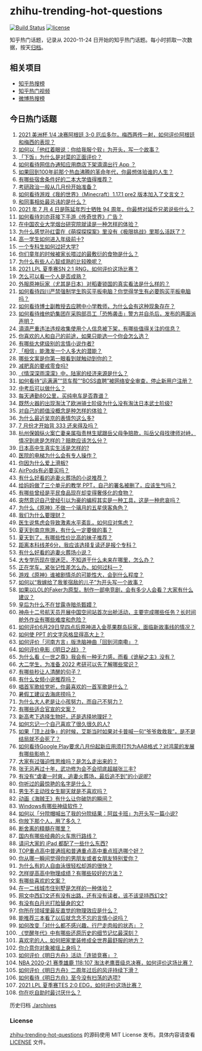 # zhihu-trending-hot-questions

[![Build Status](https://github.com/justjavac/zhihu-trending-hot-questions/workflows/ci/badge.svg?branch=master)](https://github.com/justjavac/zhihu-trending-hot-questions/actions)
[![license](https://img.shields.io/github/license/justjavac/zhihu-trending-hot-questions)](https://github.com/justjavac/zhihu-trending-hot-questions/blob/master/LICENSE)

知乎热门话题，记录从 2020-11-24 日开始的知乎热门话题。每小时抓取一次数据，按天[归档](./archives)。

## 相关项目

- [知乎热搜榜](https://github.com/justjavac/zhihu-trending-top-search)
- [知乎热门视频](https://github.com/justjavac/zhihu-trending-hot-video)
- [微博热搜榜](https://github.com/justjavac/weibo-trending-hot-search)

## 今日热门话题

<!-- BEGIN -->
<!-- 最后更新时间 Mon Jul 05 2021 11:01:43 GMT+0800 (China Standard Time) -->

1. [2021 美洲杯 1/4 决赛阿根廷 3-0
   厄瓜多尔，梅西两传一射，如何评价阿根廷和梅西的表现？](https://www.zhihu.com/question/469925866)
2. [如何以「他红着眼说：你给我服个软」为开头，写一个故事？](https://www.zhihu.com/question/460697101)
3. [「下饭」为什么是对菜的正面评价？](https://www.zhihu.com/question/468067386)
4. [如何看待网信办通知应用商店下架滴滴出行 App ？](https://www.zhihu.com/question/470015739)
5. [如果回到100年前那个热血沸腾的革命年代，你最想体验谁的人生？](https://www.zhihu.com/question/460118166)
6. [有哪些宿舍条件好的二本大学值得推荐？](https://www.zhihu.com/question/405920733)
7. [考研政治一般从几月份开始准备？](https://www.zhihu.com/question/378053241)
8. [如何看待游戏《我的世界》（Minecraft）1.17.1 pre2
   版本加入了文言文？](https://www.zhihu.com/question/469226186)
9. [和同事相处最忌讳的是什么？](https://www.zhihu.com/question/294492493)
10. [2021 年 7 月 4 日是陈延年烈士牺牲 94
    周年，你最想对延乔兄弟说些什么？](https://www.zhihu.com/question/469914836)
11. [如何看待刘亦菲接下手游《传奇世界》广告？](https://www.zhihu.com/question/469422532)
12. [在中国农业大学烟台研究院就读是一种怎样的体验？](https://www.zhihu.com/question/395900199)
13. [为什么感觉孙红雷在《萌探探探案》里没有《极限挑战》里那么活跃了？](https://www.zhihu.com/question/467421033)
14. [高一学生如何进入年级前十?](https://www.zhihu.com/question/426078063)
15. [一个专科生如何过好大学?](https://www.zhihu.com/question/465577553)
16. [你们童年的时候被家长喂过的最敷衍的食物是什么？](https://www.zhihu.com/question/462844792)
17. [为什么有些人心智成熟的比较晚呢？](https://www.zhihu.com/question/283077831)
18. [2021 LPL 夏季赛SN 2:1 RNG，如何评价这场比赛？](https://www.zhihu.com/question/470013968)
19. [怎么可以看一个人是否成熟？](https://www.zhihu.com/question/415808060)
20. [外服原神玩家（尤其是日本）对稻妻锁国的真实看法是什么样的？](https://www.zhihu.com/question/469647926)
21. [如何看待四川严禁强制学生购买平板电脑？你觉得学生有必要购买平板电脑吗？](https://www.zhihu.com/question/469907647)
22. [如何看待博士副教授去应聘中小学教师，为什么会有这种现象存在？](https://www.zhihu.com/question/469006927)
23. [如何看待维他奶集团在采购部员工「恐怖袭击」警方并自杀后，发布的两面派声明？](https://www.zhihu.com/question/469732478)
24. [滴滴严重违法违规收集使用个人信息被下架，有哪些值得关注的信息？](https://www.zhihu.com/question/470016029)
25. [你喜欢的人和自己的前途，如果只能选一个你会怎么选？](https://www.zhihu.com/question/469180114)
26. [有哪些大佬级别的言情小说作者?](https://www.zhihu.com/question/323889571)
27. [「相信」能激发一个人多大的潜能？](https://www.zhihu.com/question/469081139)
28. [哪些文案是你第一眼看到就触动到你的？](https://www.zhihu.com/question/454171964)
29. [减肥真的要戒零食吗?](https://www.zhihu.com/question/468839689)
30. [《情深深雨濛濛》中，陆家的经济来源是什么？](https://www.zhihu.com/question/54479741)
31. [如何看待“运满满”“货车帮”“BOSS直聘”被网络安全审查，停止新用户注册？](https://www.zhihu.com/question/470104949)
32. [中考后可以做什么？](https://www.zhihu.com/question/465877304)
33. [每天通勤80公里，买纯电车是否靠谱？](https://www.zhihu.com/question/468510743)
34. [既然火器的出现淘汰了欧洲骑士阶级为什么没有淘汰日本武士阶级?](https://www.zhihu.com/question/469293153)
35. [对自己的颜值没概念是种怎样的体验？](https://www.zhihu.com/question/309262006)
36. [为什么最近吴京的表情包这么多?](https://www.zhihu.com/question/459051105)
37. [7 月份才开始背 333 还来得及吗？](https://www.zhihu.com/question/405506994)
38. [杭州保姆纵火案亡妻亲属指责林生斌跟岳父母争赔款，叫岳父母找律师对峙，情况到底是怎样的？赔款应该怎么分？](https://www.zhihu.com/question/469306984)
39. [日本高中生真实生活是怎样的?](https://www.zhihu.com/question/358652855)
40. [医院的电梯为什么会有专人操作？](https://www.zhihu.com/question/275348817)
41. [你因为什么爱上滑板?](https://www.zhihu.com/question/435394228)
42. [AirPods有必要买吗？](https://www.zhihu.com/question/465884888)
43. [有什么好看的追妻火葬场的小说推荐？](https://www.zhihu.com/question/463126197)
44. [给妈妈做了三个单元的教学 PPT，自己的署名被删了，应该生气吗？](https://www.zhihu.com/question/466380653)
45. [有哪些曾经是平民食品现在却变得奢侈化的食物？](https://www.zhihu.com/question/468524945)
46. [突然意识自己曾经引以为豪的编程其实是一种工具，这是一种悲哀吗？](https://www.zhihu.com/question/469223256)
47. [为什么《原神》不做一个璃月的五星侠客角色？](https://www.zhihu.com/question/468594400)
48. [我们为什么要理财？](https://www.zhihu.com/question/24177177)
49. [医生说焦虑会导致激素水平紊乱，如何应对焦虑？](https://www.zhihu.com/question/469907164)
50. [夏天到南京旅游，有什么一定要做的事？](https://www.zhihu.com/question/469022675)
51. [夏天到了，有哪些性价比高的袜子推荐？](https://www.zhihu.com/question/453321741)
52. [距离本科线差6分，我应该选择复读还是报个专科？](https://www.zhihu.com/question/467517153)
53. [有什么好看的追妻火葬场小说？](https://www.zhihu.com/question/463891070)
54. [大专学历现在很迷茫，不知道干什么未来在哪里，怎么办？](https://www.zhihu.com/question/467003536)
55. [正在学车，紧张记性差怎么办，如何过科一？](https://www.zhihu.com/question/458621193)
56. [游戏《原神》谁被剧情杀的可能性大，会到什么程度？](https://www.zhihu.com/question/466856390)
57. [如何以“我嫁给了我爹宿敌的儿子”为开头写一个故事？](https://www.zhihu.com/question/425380931)
58. [如果以LOL的Faker为原型，制作一部电竞剧，会有多少人会看？大家有什么建议？](https://www.zhihu.com/question/467272877)
59. [皇后为什么不在甘露寺暗杀甄嬛？](https://www.zhihu.com/question/323782581)
60. [神舟十二号航天员开展中国空间站首次出舱活动，主要完成哪些任务？长时间舱外作业有哪些难度和危险？](https://www.zhihu.com/question/469911953)
61. [如何评价6月29日早四点后原神进入金苹果群岛玩家，面临新故事线的情况？](https://www.zhihu.com/question/468978856)
62. [如何使 PPT 的文字风格显得高大上？](https://www.zhihu.com/question/26104860)
63. [如何评价「河南方言」版洗脑神曲「回到河南嘞」？](https://www.zhihu.com/question/469090177)
64. [如何评价电影《明日之战》？](https://www.zhihu.com/question/469466765)
65. [为什么看《一世之尊》我会有一种无力感，而看《诡秘之主》没有？](https://www.zhihu.com/question/466875284)
66. [大二学生，为准备 2022 考研可以先了解哪些常识？](https://www.zhihu.com/question/400494597)
67. [有哪些秒让人清醒的句子？](https://www.zhihu.com/question/464766380)
68. [有什么女频小说推荐吗？](https://www.zhihu.com/question/457795893)
69. [唱首军歌给党听，你最喜欢的一首军歌是什么？](https://www.zhihu.com/question/469697834)
70. [暑假工建议去海底捞吗？](https://www.zhihu.com/question/398756321)
71. [为什么大人老是让小孩努力，而自己不努力？](https://www.zhihu.com/question/465729487)
72. [有哪些适合官宣的文案？](https://www.zhihu.com/question/436157838)
73. [新高考下选择生物好，还是选择地理好？](https://www.zhihu.com/question/463643144)
74. [如何忘记一个自己喜欢了很久很久的人?](https://www.zhihu.com/question/468233405)
75. [如果「顶上战争」的时候，艾斯当时如果对卡普喊一句“爷爷救救我”，是不是结局就不会死了？](https://www.zhihu.com/question/275781764)
76. [如何看待Google
    Play要求八月份起新应用须打包为AAB格式？对鸿蒙的发展有哪些影响？](https://www.zhihu.com/question/469588431)
77. [大家有过强迫性思维吗？是怎么走出来的？](https://www.zhihu.com/question/400662217)
78. [张无忌再过十年，武功修为会不会彻底超越张三丰?](https://www.zhihu.com/question/458327600)
79. [有没有“虐妻一时爽，追妻火葬场，最后追不到”的小说呢?](https://www.zhihu.com/question/397071668)
80. [你听过的最惊艳的名字是什么？](https://www.zhihu.com/question/265694919)
81. [男生不主动找女生聊天就是不喜欢吗？](https://www.zhihu.com/question/428269881)
82. [动画《海贼王》有什么让你破防的瞬间？](https://www.zhihu.com/question/466340998)
83. [Windows有哪些神级软件？](https://www.zhihu.com/question/465494790)
84. [如何以「分院帽喊出了我的分院结果：阿兹卡班」为开头写一篇小说?](https://www.zhihu.com/question/386972533)
85. [你放下那个人，用了多久？](https://www.zhihu.com/question/459105986)
86. [断舍离的精髓在哪里？](https://www.zhihu.com/question/25044125)
87. [国内有哪些经典的火车旅行路线？](https://www.zhihu.com/question/469093965)
88. [请问大家的 iPad 都配了一些什么东西?](https://www.zhihu.com/question/441947056)
89. [TOP重点高中普通班和普通重点高中重点班选哪个好？](https://www.zhihu.com/question/461031307)
90. [你从哪一瞬间觉得你的男朋友或者女朋友特别爱你？](https://www.zhihu.com/question/310415598)
91. [为什么有的人自由泳很轻松却游的很快？](https://www.zhihu.com/question/368523197)
92. [怎样提高高中物理成绩？有哪些较好的方法？](https://www.zhihu.com/question/20300295)
93. [有哪些喜欢的文案？](https://www.zhihu.com/question/460143596)
94. [在一二线城市住别墅是怎样的一种体验？](https://www.zhihu.com/question/350485995)
95. [网文中西幻文还有没有出路，还有没有读者，该不该坚持西幻文?](https://www.zhihu.com/question/469646044)
96. [有没有白月光打脸替身的文?](https://www.zhihu.com/question/459071698)
97. [你所在领域里最反直觉的物理效应是什么？](https://www.zhihu.com/question/466498607)
98. [能推荐三本看了以后就念念不忘的言情小说吗？](https://www.zhihu.com/question/420713607)
99. [如何改变「对什么都不感兴趣，行尸走肉般的状态」？](https://www.zhihu.com/question/31249796)
100. [《觉醒年代》中有哪些还原历史的细节记忆最深刻？](https://www.zhihu.com/question/451486276)
101. [喜欢宅的人，如何把家里装修成全世界最舒服的地方？](https://www.zhihu.com/question/35781319)
102. [你介意你对象被瑶上身吗？](https://www.zhihu.com/question/429956758)
103. [如何评价《明日方舟》活动「连锁竞赛」？](https://www.zhihu.com/question/469569572)
104. [NBA 2020-21 赛季雄鹿 118:107
     淘汰老鹰晋级总决赛，如何评价这场比赛？](https://www.zhihu.com/question/469901211)
105. [如何评价《明日方舟》二周年过后的风评持续下滑？](https://www.zhihu.com/question/469788139)
106. [如何看待《明日方舟》至今没有扫荡的选项?](https://www.zhihu.com/question/469337436)
107. [2021 LPL 夏季赛TES 2:0
     EDG，如何评价这场比赛？](https://www.zhihu.com/question/469986525)
108. [你在吃自助时最讨厌什么？](https://www.zhihu.com/question/63212359)

<!-- END -->

历史归档 [./archives](./archives)

### License

[zhihu-trending-hot-questions](https://github.com/justjavac/zhihu-trending-hot-questions)
的源码使用 MIT License 发布。具体内容请查看 [LICENSE](./LICENSE) 文件。
